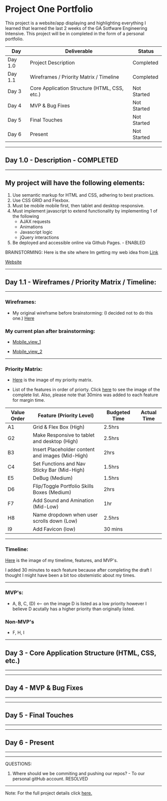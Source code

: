 # Project One Portfolio

This project is a website/app displaying and highlighting everything I learned that learned the last 2 weeks of the GA Sotfware Engineering Intensive. This project will be in completed in the form of a personal portfolio. 

|Day|Deliverable|Status|
|----|-----------|-------------|
|Day 1.0|Project Description|Completed|
|Day 1.1|Wireframes / Priority Matrix / Timeline|Completed|
|Day 3|Core Application Structure (HTML, CSS, etc.)|Not Started|
|Day 4|MVP & Bug Fixes|Not Started|
|Day 5|Final Touches	|Not Started|
|Day 6|Present	|Not Started|

---

## Day 1.0 - Description - COMPLETED 
---



## My project will have the following elements:

1. Use semantic markup for HTML and CSS, adhering to best practices.
2. Use CSS GRID and Flexbox.
3. Must be mobile mobile first, then tablet and desktop responsive.
3. Must implement javascript to extend functionality by implementing 1 of the following
    * AJAX requests
    * Animations
    * Javascript logic
    * jQuery interactions
4. Be deployed and accessible online via Github Pages.  - ENABLED


BRAINSTORMING: 
Here is the site where Im getting my web idea from [Link](https://jacekleznach.com)

[Website](https://drive.google.com/file/d/11H2GhdcVW6xZewoDFETJcHaDxRAGcSo6/view?usp=sharing)
 


***
## Day 1.1 - Wireframes / Priority Matrix / Timeline:  
---
### Wireframes: 

* My original wireframe before brainstorming: (I decided not to do this one.) 
[Here](https://drive.google.com/file/d/1O5VuscEf8ohC1nn2TTTToeInjdK7XL0C/view?usp=sharing) 


### My current plan after brainstorming: 

* [Mobile_view_1](https://drive.google.com/file/d/1gawaJhlTL6HV7GHg71PZZZCZBxX7RVId/view?usp=sharing)

* [Mobile_view_2](https://drive.google.com/file/d/1dT9eHZqvtilqKHiCWJfj8Qfizplc0jCn/view?usp=sharing)

---
### Priority Matrix:  

* [Here](https://drive.google.com/file/d/1-LQSWi3kTGQ_0vWbW7Oq1Su6ivWh8Q5K/view?usp=sharing) is the image of my priority matrix. 

* List of the features in order of priorty. Click [here](https://drive.google.com/file/d/1HdZhLCT-eNyy1lYta30LOH8sUy2qMweN/view?usp=sharing) to see the image of the complete list. Also, please note that 30mins was added to each feature for margin time.  

Value Order | Feature (Priority Level)        | Budgeted Time | Actual Time
|-----------|----------------|---------------|------------|
A1          |Grid & Flex Box (High) | 2.5hrs 
G2| Make Responsive to tablet and desktop (High)| 2.5hrs 
B3 | Insert Placeholder content and images (Mid-High) | 2hrs 
C4| Set Functions and Nav Sticky Bar (Mid-High) |1.5hrs
E5 | DeBug (Medium) | 1.5hrs 
D6|Flip/Toggle Portfolio Skills Boxes (Medium) | 2hrs
F7 |Add Sound and Amination (Mid-Low) |1hr 
H8|Name dropdown when user scrolls down (Low)|2.5hrs
I9 |Add Favicon (low) | 30 mins  



---
### Timeline: 

[Here](https://drive.google.com/file/d/1O5VuscEf8ohC1nn2TTTToeInjdK7XL0C/view?usp=sharing) is the image of my timelime, features, and MVP's. 

I added 30 minutes to each feature because after completing the draft I thought I might have been a bit too obstemistic about my times. 

---
### MVP's:  

* A, B, C, (D) <-- on the image D is listed as a low priority however I believe D acutally has a higher priority than originally listed. 

### Non-MVP's
* F, H, I 

--- 
## Day 3 - Core Application Structure (HTML, CSS, etc.)  
---
---
## Day 4 - MVP & Bug Fixes
---
---
## Day 5 - Final Touches 
---
---
## Day 6 - Present
---	 


---
QUESTIONS: 
1) Where should we be commiting and pushing our repos? - To our personal gitHub account. RESOLVED


---
Note: For the full project details click [here.](https://git.generalassemb.ly/limabean/project-1-portfolio)